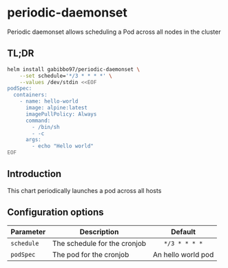 # periodic-daemonset

Periodic daemonset allows scheduling a Pod across all nodes in the cluster

## TL;DR

```bash
helm install gabibbo97/periodic-daemonset \
    --set schedule='*/3 * * * *' \
    --values /dev/stdin <<EOF
podSpec:
  containers:
    - name: hello-world
      image: alpine:latest
      imagePullPolicy: Always
      command:
        - /bin/sh
        - -c
      args:
        - echo "Hello world"
EOF
```

## Introduction

This chart periodically launches a pod across all hosts

## Configuration options

| Parameter  | Description                  |      Default       |
| ---------- | ---------------------------- | :----------------: |
| `schedule` | The schedule for the cronjob |   `*/3 * * * *`    |
| `podSpec`  | The pod for the cronjob      | An hello world pod |
